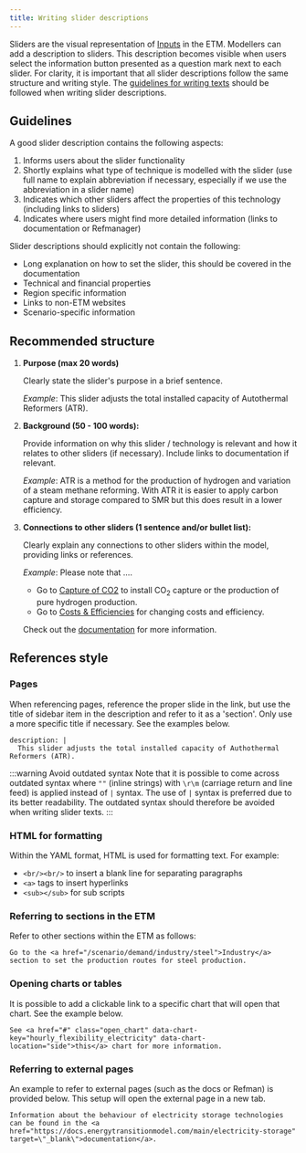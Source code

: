 ```yaml
---
title: Writing slider descriptions
---
```


Sliders are the visual representation of [Inputs](inputs.md) in the ETM. Modellers can add a description to sliders. This description becomes visible when users select the information button presented as a question mark next to each slider. For clarity, it is important that all slider descriptions follow the same structure and writing style. The [guidelines for writing texts](./authoring-texts.md) should be followed when writing slider descriptions.

## Guidelines
A good slider description contains the following aspects:
1. Informs users about the slider functionality
2. Shortly explains what type of technique is modelled with the slider (use full name to explain abbreviation if necessary, especially if we use the abbreviation in a slider name)
3. Indicates which other sliders affect the properties of this technology (including links to sliders)
4. Indicates where users might find more detailed information (links to documentation or Refmanager)

Slider descriptions should explicitly not contain the following: 
* Long explanation on how to set the slider, this should be covered in the documentation
* Technical and financial properties
* Region specific information
* Links to non-ETM websites
* Scenario-specific information

## Recommended structure

1. **Purpose (max 20 words)**

   Clearly state the slider's purpose in a brief sentence.

   *Example*: This slider adjusts the total installed capacity of Autothermal Reformers (ATR).
   
2. **Background (50 - 100 words):** 

   Provide information on why this slider / technology is relevant and how it relates to other sliders (if necessary). Include links to documentation if relevant.
    
   *Example*: ATR is a method for the production of hydrogen and variation of a steam methane reforming. With ATR it is easier to apply carbon capture and storage compared to SMR but this does result in a lower efficiency. 

 
3. **Connections to other sliders (1 sentence and/or bullet list):**

   Clearly explain any connections to other sliders within the model, providing links or references. 
    
   *Example*: 
   Please note that ….

   * Go to [Capture of CO2](https://energytransitionmodel.com/scenario/emissions/ccus/capture-of-co2-in-energy-sector) to install CO<sub>2</sub> capture or the production of pure hydrogen production.
   * Go to [Costs & Efficiencies](https://energytransitionmodel.com/scenario/costs/costs_hydrogen/hydrogen-production) for changing costs and efficiency. 
   
   Check out the [documentation](../main/hydrogen.md) for more information.

## References style

### Pages

When referencing pages, reference the proper slide in the link, but use the title of sidebar item in the description and refer to it as a 'section'. Only use a more specific title if necessary. See the examples below.

```
description: |
  This slider adjusts the total installed capacity of Authothermal Reformers (ATR). 
```

:::warning Avoid outdated syntax
Note that it is possible to come across outdated syntax where `""` (inline strings) with `\r\m` (carriage return and line feed) is applied instead of `|` syntax. The use of `|` syntax is preferred due to its better readability. The outdated syntax should therefore be avoided when writing slider texts. 
:::

### HTML for formatting
Within the YAML format, HTML is used for formatting text. For example:
* `<br/><br/>` to insert a blank line for separating paragraphs
* `<a>` tags to insert hyperlinks
* `<sub></sub>` for sub scripts

### Referring to sections in the ETM
Refer to other sections within the ETM as follows:

```
Go to the <a href="/scenario/demand/industry/steel">Industry</a> section to set the production routes for steel production. 
```

### Opening charts or tables
It is possible to add a clickable link to a specific chart that will open that chart. See the example below.

```
See <a href="#" class="open_chart" data-chart-key="hourly_flexibility_electricity" data-chart-location="side">this</a> chart for more information.
```
### Referring to external pages
An example to refer to external pages (such as the docs or Refman) is provided below. This setup will open the external page in a new tab. 

```
Information about the behaviour of electricity storage technologies can be found in the <a href="https://docs.energytransitionmodel.com/main/electricity-storage" target=\"_blank\">documentation</a>. 
```
